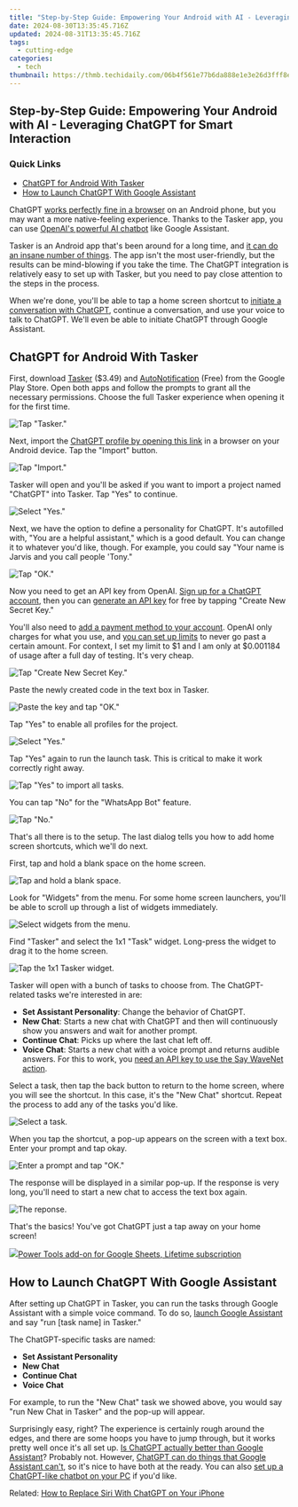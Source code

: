 ```yaml
---
title: "Step-by-Step Guide: Empowering Your Android with AI - Leveraging ChatGPT for Smart Interaction"
date: 2024-08-30T13:35:45.716Z
updated: 2024-08-31T13:35:45.716Z
tags:
  - cutting-edge
categories:
  - tech
thumbnail: https://thmb.techidaily.com/06b4f561e77b6da888e1e3e26d3fff8eafe69267efcd4ca3c81ccca7b6840330.jpg
---
```


## Step-by-Step Guide: Empowering Your Android with AI - Leveraging ChatGPT for Smart Interaction

### Quick Links

* [ChatGPT for Android With Tasker](https://youtube-videos.techidaily.com/2024-approved-10-must-see-vr-videos-on-youtube-for-deep-immersion/)
* [How to Launch ChatGPT With Google Assistant](https://youtube-tips.techidaily.com/king-youtubes-hidden-view-tracking-method/)

 ChatGPT [works perfectly fine in a browser](https://win11-tips.techidaily.com/how-to-use-apple-maps-on-a-windows-pc/) on an Android phone, but you may want a more native-feeling experience. Thanks to the Tasker app, you can use [OpenAI's powerful AI chatbot](https://smart-video-editing.techidaily.com/new-how-to-find-free-sites-for-sound-effect-and-add-them-in-final-cut-pro-for-2024/) like Google Assistant.

 Tasker is an Android app that's been around for a long time, and [it can do an insane number of things](https://howto.techidaily.com/why-does-my-asus-rog-phone-8-keep-turning-off-by-itself-6-fixes-are-here-drfone-by-drfone-fix-android-problems-fix-android-problems/). The app isn't the most user-friendly, but the results can be mind-blowing if you take the time. The ChatGPT integration is relatively easy to set up with Tasker, but you need to pay close attention to the steps in the process.

 When we're done, you'll be able to tap a home screen shortcut to [initiate a conversation with ChatGPT](https://extra-resources.techidaily.com/new-capture-clarity-editing-insights-for-professional-results/), continue a conversation, and use your voice to talk to ChatGPT. We'll even be able to initiate ChatGPT through Google Assistant.

##  ChatGPT for Android With Tasker

 First, download [Tasker](https://www.anrdoezrs.net/links/3607085/type/dlg/sid/UUhtgUeUpU202266/https://play.google.com/store/apps/details?id=net.dinglisch.android.taskerm) ($3.49) and [AutoNotification](https://www.anrdoezrs.net/links/3607085/type/dlg/sid/UUhtgUeUpU202266/https://play.google.com/store/apps/details?id=com.joaomgcd.autonotification) (Free) from the Google Play Store. Open both apps and follow the prompts to grant all the necessary permissions. Choose the full Tasker experience when opening it for the first time.

![Tap &quot;Tasker.&quot;](https://static1.howtogeekimages.com/wordpress/wp-content/uploads/2023/03/2023-03-28_15-36-54.jpg) 

 Next, import the [ChatGPT profile by opening this link](https://taskernet.com/shares/?user=AS35m8ne7oO4s%2BaDx%2FwlzjdFTfVMWstg1ay5AkpiNdrLoSXEZdFfw1IpXiyJCVLNW0yn&id=Project%3AChat+GPT) in a browser on your Android device. Tap the "Import" button.

![Tap &quot;Import.&quot;](https://static1.howtogeekimages.com/wordpress/wp-content/uploads/2023/03/2023-03-28_15-39-20.jpg) 

 Tasker will open and you'll be asked if you want to import a project named "ChatGPT" into Tasker. Tap "Yes" to continue.

![Select &quot;Yes.&quot;](https://static1.howtogeekimages.com/wordpress/wp-content/uploads/2023/03/2023-03-28_15-40-41.jpg) 

 Next, we have the option to define a personality for ChatGPT. It's autofilled with, "You are a helpful assistant," which is a good default. You can change it to whatever you'd like, though. For example, you could say "Your name is Jarvis and you call people 'Tony."

![Tap &quot;OK.&quot;](https://static1.howtogeekimages.com/wordpress/wp-content/uploads/2023/03/2023-03-28_15-44-36.jpg) 

 Now you need to get an API key from OpenAI. [Sign up for a ChatGPT account](https://chat.openai.com/auth/login), then you can [generate an API key](https://platform.openai.com/account/api-keys) for free by tapping "Create New Secret Key."

 You'll also need to [add a payment method to your account](https://platform.openai.com/account/billing/payment-methods). OpenAI only charges for what you use, and [you can set up limits](https://platform.openai.com/account/billing/limits) to never go past a certain amount. For context, I set my limit to $1 and I am only at $0.001184 of usage after a full day of testing. It's very cheap.

![Tap &quot;Create New Secret Key.&quot;](https://static1.howtogeekimages.com/wordpress/wp-content/uploads/2023/03/2023-03-28_15-47-55.jpg) 

 Paste the newly created code in the text box in Tasker.

![Paste the key and tap &quot;OK.&quot;](https://static1.howtogeekimages.com/wordpress/wp-content/uploads/2023/03/2023-03-28_15-50-46.jpg) 

 Tap "Yes" to enable all profiles for the project.

![Select &quot;Yes.&quot;](https://static1.howtogeekimages.com/wordpress/wp-content/uploads/2023/03/2023-03-28_15-51-09.jpg) 

 Tap "Yes" again to run the launch task. This is critical to make it work correctly right away.

![Tap &quot;Yes&quot; to import all tasks.](https://static1.howtogeekimages.com/wordpress/wp-content/uploads/2023/03/2023-03-28_15-52-14.jpg) 

 You can tap "No" for the "WhatsApp Bot" feature.

![Tap &quot;No.&quot;](https://static1.howtogeekimages.com/wordpress/wp-content/uploads/2023/03/2023-03-28_15-52-43.jpg) 

 That's all there is to the setup. The last dialog tells you how to add home screen shortcuts, which we'll do next.

 First, tap and hold a blank space on the home screen.

![Tap and hold a blank space.](https://static1.howtogeekimages.com/wordpress/wp-content/uploads/2021/06/2021-06-14_10-50-49.png) 

 Look for "Widgets" from the menu. For some home screen launchers, you'll be able to scroll up through a list of widgets immediately.

![Select widgets from the menu.](https://static1.howtogeekimages.com/wordpress/wp-content/uploads/2021/06/2021-06-14_10-51-29.png) 

 Find "Tasker" and select the 1x1 "Task" widget. Long-press the widget to drag it to the home screen.

![Tap the 1x1 Tasker widget.](https://static1.howtogeekimages.com/wordpress/wp-content/uploads/2023/03/2023-03-28_16-17-20.jpg) 

 Tasker will open with a bunch of tasks to choose from. The ChatGPT-related tasks we're interested in are:

* **Set Assistant Personality**: Change the behavior of ChatGPT.
* **New Chat**: Starts a new chat with ChatGPT and then will continuously show you answers and wait for another prompt.
* **Continue Chat**: Picks up where the last chat left off.
* **Voice Chat**: Starts a new chat with a voice prompt and returns audible answers. For this to work, you [need an API key to use the Say WaveNet action](https://tasker.joaoapps.com/userguide/en/help/ah%5Fsay%5Fwavenet.html).

 Select a task, then tap the back button to return to the home screen, where you will see the shortcut. In this case, it's the "New Chat" shortcut. Repeat the process to add any of the tasks you'd like.

![Select a task.](https://static1.howtogeekimages.com/wordpress/wp-content/uploads/2023/03/2023-03-28_16-22-55.jpg) 

 When you tap the shortcut, a pop-up appears on the screen with a text box. Enter your prompt and tap okay.

![Enter a prompt and tap &quot;OK.&quot;](https://static1.howtogeekimages.com/wordpress/wp-content/uploads/2023/03/2023-03-28_16-26-28.jpg) 

 The response will be displayed in a similar pop-up. If the response is very long, you'll need to start a new chat to access the text box again.

![The reponse.](https://static1.howtogeekimages.com/wordpress/wp-content/uploads/2023/03/2023-03-28_16-27-24.jpg) 

 That's the basics! You've got ChatGPT just a tap away on your home screen!

<!-- affiliate ads begin -->
<a href="https://secure.2checkout.com/order/checkout.php?PRODS=4726807&QTY=1&AFFILIATE=108875&CART=1"><img src="https://secure.avangate.com/images/merchant/c14a8df1e1b4d5297e9cb30cb34d5a00/products/copy_copy_power-tools-48.png" border="0">Power Tools add-on for Google Sheets, Lifetime subscription</a>
<!-- affiliate ads end -->
##  How to Launch ChatGPT With Google Assistant

 After setting up ChatGPT in Tasker, you can run the tasks through Google Assistant with a simple voice command. To do so, [launch Google Assistant](https://facebook-videos.techidaily.com/new-capturing-the-skies-dji-drone-content-for-facebook-live-for-2024/) and say "run \[task name\] in Tasker."

 The ChatGPT-specific tasks are named:

* **Set Assistant Personality**
* **New Chat**
* **Continue Chat**
* **Voice Chat**

 For example, to run the "New Chat" task we showed above, you would say "run New Chat in Tasker" and the pop-up will appear.

 Surprisingly easy, right? The experience is certainly rough around the edges, and there are some hoops you have to jump through, but it works pretty well once it's all set up. [Is ChatGPT actually better than Google Assistant](https://vp-tips.techidaily.com/2024-approved-navigating-through-linkedin-account-termination-procedures/)? Probably not. However, [ChatGPT can do things that Google Assistant can't](https://win-dash.techidaily.com/how-to-update-your-amd-radeon-graphics-card-drivers-effectively/), so it's nice to have both at the ready. You can also [set up a ChatGPT-like chatbot on your PC](https://tech-revival.techidaily.com/solving-the-problem-why-does-chatgpt-forget-our-talks/) if you'd like.

Related: [How to Replace Siri With ChatGPT on Your iPhone](https://remote-screen-capture.techidaily.com/updated-win10-gaming-sessions-best-recording-approaches/)

<ins class="adsbygoogle"
     style="display:block"
     data-ad-format="autorelaxed"
     data-ad-client="ca-pub-7571918770474297"
     data-ad-slot="1223367746"></ins>



<ins class="adsbygoogle"
     style="display:block"
     data-ad-client="ca-pub-7571918770474297"
     data-ad-slot="8358498916"
     data-ad-format="auto"
     data-full-width-responsive="true"></ins>


